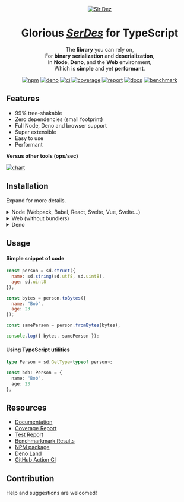 <div markdown="1" align="center">

[![Sir Dez][logo-img]][logo-url]

# **Glorious [_SerDes_][serdes] for TypeScript**

The **library** you can rely on,  
For **binary** **serialization** and **deserialization**,  
In **Node**, **Deno**, and the **Web** environment,  
Which is **simple** and yet **performant**.

[![npm][npm-img]][npm-url]
[![deno][deno-img]][deno-url]
[![ci][ci-img]][ci-url]
[![coverage][coverage-img]][coverage-url]
[![report][report-img]][report-url]
[![docs][docs-img]][docs-url]
[![benchmark][benchmark-img]][benchmark-url]

</div>

## Features

- 99% tree-shakable
- Zero dependencies (small footprint)
- Full Node, Deno and browser support
- Super extensible
- Easy to use
- Performant

**Versus other tools (ops/sec)**

[![chart][chart-img]][chart-url]


## Installation

Expand for more details.

<details markdodwn="1">
  <summary>Node (Webpack, Babel, React, Svelte, Vue, Svelte...)</summary>

#### In the terminal with NPM

```sh
npm i sirdez
```

#### Or with Yarn

```sh
yarn add sirdez
```

#### In the code with ES Modules

```ts
import * as sd from "sirdez";
```

#### or with CommonJS

```ts
const sd = require("sirdez");
```

</details>

<details markdodwn="1">
<summary>Web (without bundlers)</summary>

#### In HTML with UMD

```html
<script src="https://cdn.jsdelivr.net/npm/sirdez/dist/sirdez.umd.js"></script>
```

#### In an ES module script (statically)

```js
import * as sd from "https://cdn.jsdelivr.net/npm/sirdez/dist/sirdez.es.js";
```

#### In an ES module script (dynamically)

```js
const sd = await import(
  "https://cdn.jsdelivr.net/npm/sirdez/dist/sirdez.es.js"
);
```

</details>

<details markdodwn="1">
<summary>Deno</summary>

#### In code (statically)

```ts
import * as sd from "https://deno.land/x/sirdez/mod.ts";
```

#### In code (dynamically)

```ts
const sd = await import("https://deno.land/x/sirdez/mod.ts");
```

</details>

## Usage

#### Simple snippet of code

```js
const person = sd.struct({
  name: sd.string(sd.utf8, sd.uint8),
  age: sd.uint8
});

const bytes = person.toBytes({
  name: "Bob",
  age: 23
});

const samePerson = person.fromBytes(bytes);

console.log({ bytes, samePerson });
```

#### Using TypeScript utilities

```ts
type Person = sd.GetType<typeof person>;

const bob: Person = {
  name: "Bob",
  age: 23
};
```

## Resources

- [Documentation][docs-url]
- [Coverage Report][coverage-url]
- [Test Report][report-url]
- [Benchmarkmark Results][benchmark-url]
- [NPM package][npm-url]
- [Deno Land][deno-url]
- [GitHub Action CI][ci-url]

## Contribution

Help and suggestions are welcomed!

<!-- urls -->

[serdes]: https://en.wikipedia.org/wiki/SerDes
[logo-img]: https://see.fontimg.com/api/renderfont4/Zd2J/eyJyIjoiZnMiLCJoIjoxMjAsImZnYyI6IiNEQzE0M0MiLCJ0IjoxfQ/U2lyIERleg/x.png
[logo-url]: https://weisrc.github.io/sirdez
[ci-img]: https://github.com/weisrc/sirdez/actions/workflows/ci.yml/badge.svg
[ci-url]: https://github.com/weisrc/sirdez/actions/workflows/ci.yml
[npm-img]: https://img.shields.io/npm/v/sirdez?color=cb3837&label=npm&logo=npm
[npm-url]: https://www.npmjs.com/package/sirdez
[deno-img]: https://img.shields.io/github/v/release/weisrc/sirdez?color=white&include_prereleases&label=deno&logo=deno
[deno-url]: https://deno.land/x/sirdez
[coverage-img]: https://img.shields.io/endpoint?url=https://weisrc.github.io/sirdez/coverage-badge.json
[coverage-url]: https://weisrc.github.io/sirdez/coverage/lcov-report
[report-img]: https://img.shields.io/endpoint?url=https://weisrc.github.io/sirdez/report-badge.json
[report-url]: https://weisrc.github.io/sirdez/report
[benchmark-img]: https://img.shields.io/endpoint?url=https://weisrc.github.io/sirdez/benchmark-badge.json
[benchmark-url]: TODO
[docs-img]: https://img.shields.io/badge/docs-vuepress-41B883?logo=readthedocs
[docs-url]: https://weisrc.github.io/sirdez
[chart-img]: https://weisrc.github.io/sirdez/benchmark-chart.png
[chart-url]: TODO
